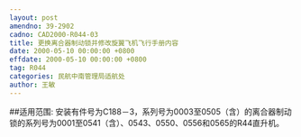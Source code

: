 ```yaml
---
layout: post
amendno: 39-2902
cadno: CAD2000-R044-03
title: 更换离合器制动锁并修改旋翼飞机飞行手册内容
date: 2000-05-10 00:00:00 +0800
effdate: 2000-05-10 00:00:00 +0800
tag: R044
categories: 民航中南管理局适航处
author: 王敏
---
```


##适用范围:
安装有件号为C188－3，系列号为0003至0505（含）的离合器制动锁的系列号为0001至0541（含）、0543、0550、0556和0565的R44直升机。

